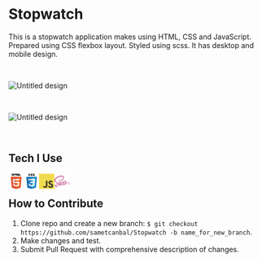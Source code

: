 # Stopwatch
This is a stopwatch application makes using HTML, CSS and JavaScript. Prepared using CSS flexbox layout. Styled using scss. It has desktop and mobile design.

<br>

![Untitled design](https://user-images.githubusercontent.com/119509334/211166781-08a149ec-9517-4fec-bcb4-0240a8c67e01.png)

<br>

![Untitled design](https://user-images.githubusercontent.com/119509334/211166989-de7f03a7-e004-4e44-b47c-852f0702abe1.png)

<br>

## Tech I Use
<img align="left" src="https://raw.githubusercontent.com/github/explore/80688e429a7d4ef2fca1e82350fe8e3517d3494d/topics/html/html.png" width="30">
<img align="left" src="https://raw.githubusercontent.com/github/explore/80688e429a7d4ef2fca1e82350fe8e3517d3494d/topics/css/css.png" width="30">
<img align="left" src="https://raw.githubusercontent.com/github/explore/80688e429a7d4ef2fca1e82350fe8e3517d3494d/topics/javascript/javascript.png" width="30">
<img align="left" src="https://raw.githubusercontent.com/github/explore/80688e429a7d4ef2fca1e82350fe8e3517d3494d/topics/sass/sass.png" width="30">

<br>

## How to Contribute
1. Clone repo and create a new branch: `$ git checkout https://github.com/sametcanbal/Stopwatch -b name_for_new_branch`.
2. Make changes and test.
3. Submit Pull Request with comprehensive description of changes.
